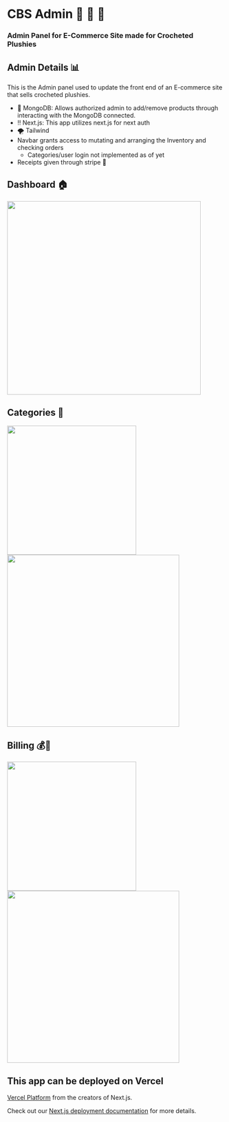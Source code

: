 # CBS Admin 🧶 🏢 🧶
### Admin Panel for E-Commerce Site made for Crocheted Plushies

## Admin Details 📊
This is the Admin panel used to update the front end of an E-commerce site that sells crocheted plushies.
- 🍃 MongoDB: Allows authorized admin to add/remove products through interacting with the MongoDB connected.
- ‼️ Next.js: This app utilizes next.js for next auth
- 🌪️ Tailwind 
- Navbar grants access to mutating and arranging the Inventory and checking orders
  - Categories/user login not implemented as of yet
- Receipts given through stripe 💸
  
## Dashboard 🏠
<img src="" width="450"/>

## Categories 🎨
<img src="" width="300"/> <img src="" width="400"/>

## Billing 💰🛒
<img src="" width="300"/> <img src="" width="400"/>

## This app can be deployed on Vercel

[Vercel Platform](https://vercel.com/new?utm_medium=default-template&filter=next.js&utm_source=create-next-app&utm_campaign=create-next-app-readme) from the creators of Next.js.

Check out our [Next.js deployment documentation](https://nextjs.org/docs/deployment) for more details.

